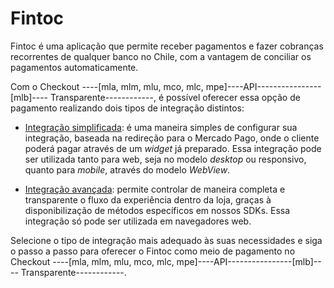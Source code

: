 # Fintoc

Fintoc é uma aplicação que permite receber pagamentos e fazer cobranças recorrentes de qualquer banco no Chile, com a vantagem de conciliar os pagamentos automaticamente.

Com o Checkout ----[mla, mlm, mlu, mco, mlc, mpe]----API----------------[mlb]---- Transparente------------, é possível oferecer essa opção de pagamento realizando dois tipos de integração distintos:

 * [Integração simplificada](/developers/pt/docs/checkout-api/integration-configuration/fintoc/simplified-integration): é uma maneira simples de configurar sua integração, baseada na redireção para o Mercado Pago, onde o cliente poderá pagar através de um *widget* já preparado. Essa integração pode ser utilizada tanto para web, seja no modelo *desktop* ou responsivo, quanto para *mobile*, através do modelo *WebView*.

 * [Integração avançada](/developers/pt/docs/checkout-api/integration-configuration/fintoc/advanced-integration):  permite controlar de maneira completa e transparente o fluxo da experiência dentro da loja, graças à disponibilização de métodos específicos em nossos SDKs. Essa integração só pode ser utilizada em navegadores web.

Selecione o tipo de integração mais adequado às suas necessidades e siga o passo a passo para oferecer o Fintoc como meio de pagamento no Checkout ----[mla, mlm, mlu, mco, mlc, mpe]----API----------------[mlb]---- Transparente------------.

